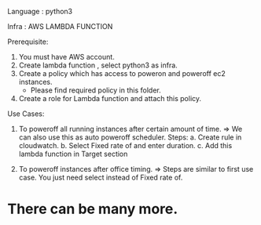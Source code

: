 Language : python3

Infra : AWS LAMBDA FUNCTION

Prerequisite:
1. You must have AWS account.
2. Create lambda function , select python3 as infra.
3. Create a policy which has access to poweron and poweroff ec2 instances. 
   - Please find required policy in this folder.
4. Create a role for Lambda function and attach this policy.


Use Cases:

1. To poweroff all running instances after certain amount of time.
=> We can also use this as auto poweroff scheduler. 
   Steps:
         a. Create rule in cloudwatch.
         b. Select Fixed rate of and enter duration.
         c. Add this lambda function in Target section

2. To poweroff instances after office timing.
=> Steps are similar to first use case. You just need select instead of Fixed rate of.

# There can be many more. 

